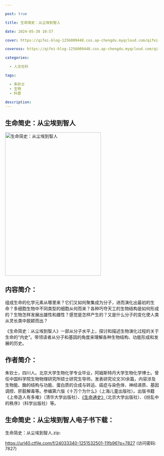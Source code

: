 ```yaml
---

post: true

title: 生命简史：从尘埃到智人

date: 2024-05-30 10:57

cover: https://qifei-blog-1256009448.cos.ap-chengdu.myqcloud.com/qifei-blog/s34458574.jpg

coveross: https://qifei-blog-1256009448.cos.ap-chengdu.myqcloud.com/qifei-blog/s34458574.jpg

categories:

  - 人文社科

tags:

  - 朱钦士
  - 生物
  - 科普

description:
---
```


## 生命简史：从尘埃到智人

<img alt="生命简史：从尘埃到智人" class="aligncenter loading" data-was-processed="true" decoding="async" fetchpriority="high" height="471" src="https://qifei-blog-1256009448.cos.ap-chengdu.myqcloud.com/qifei-blog/s34458574.jpg" style="cursor: zoom-in;" width="314"/>

## 内容简介：

组成生命的化学元素从哪里来？它们又如何聚集成为分子，进而演化出最初的生命？多细胞生物中不同类型的细胞从何而来？各种巧夺天工的生物结构是如何形成的？生物怎样发展出雄性和雌性？感觉是怎样产生的？又是什么分子的变化使人类从灵长类中脱颖而出？

《生命简史：从尘埃到智人》一部从分子水平上，探讨和描述生物演化过程的关于生命的“内史”。带领读者从分子和基因的角度来理解各种生物结构、功能形成和发展的历史。

## 作者简介：

朱钦士，四川人。北京大学生物化学专业毕业，阿姆斯特丹大学生物化学博士。曾任中国科学院生物物理研究所硕士研究生导师。发表研究论文30余篇，内容涉及生物能、酶的结构与功能、蛋白质的合成与转运、癌症与染色体、神经递质、基因调控、肝脏解毒等。参编第六版《十万个为什么》（上海儿童出版社）。出版书籍《上帝造人有多难》（清华大学出版社）、<a href="https://www.huibooks.com/2895.html">《生命通史》</a>（北京大学出版社）、《纷乱中的秩序》（科学出版社）等。

## 生命简史：从尘埃到智人电子书下载：

生命简史：从尘埃到智人.zip: 

https://url40.ctfile.com/f/24033340-1251532501-11fb96?p=7827 (访问密码: 7827)
